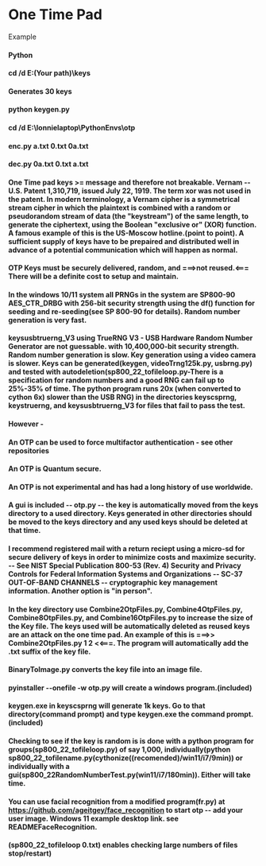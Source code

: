 One Time Pad
============
Example
#### Python
#### cd /d E:\(Your path)\keys 
#### Generates 30 keys
#### python keygen.py
#### cd /d E:\lonnielaptop\PythonEnvs\otp
#### enc.py a.txt 0.txt 0a.txt
#### dec.py 0a.txt 0.txt a.txt
#### One Time pad keys >= message and therefore not breakable.   Vernam -- U.S. Patent 1,310,719, issued July 22, 1919.  The term xor was not used in the patent.  In modern terminology, a Vernam cipher is a symmetrical stream cipher in which the plaintext is combined with a random or pseudorandom stream of data (the "keystream") of the same length, to generate the ciphertext, using the Boolean "exclusive or" (XOR) function.  A famous example of this is the US-Moscow hotline.(point to point).  A sufficient supply of keys have to be prepaired and distributed well in advance of a potential communication which will happen as normal.  
#### OTP Keys must be securely delivered, random, and ===>not reused.<===   There will be a definite cost to setup and maintain.  
#### In the windows 10/11 system all PRNGs in the system are SP800-90 AES_CTR_DRBG with 256-bit security strength using the df() function for seeding and re-seeding(see SP 800-90 for details). Random number generation is very fast.
#### keysusbtruerng_V3 using TrueRNG V3 - USB Hardware Random Number Generator are not guessable.  with 10,400,000-bit security strength.  Random number generation is slow. Key generation using a video camera is slower. Keys can be generated(keygen, videoTrng125k.py, usbrng.py) and tested with autodeletion(sp800_22_tofileloop.py-There is a specification for random numbers and a good RNG can fail up to 25%-35% of time. The python program runs 20x (when converted to cython 6x) slower than the USB RNG) in the directories keyscsprng, keystruerng, and keysusbtruerng_V3 for files that fail to pass the test.
#### However -
#### An OTP can be used to force multifactor authentication - see other repositories
#### An OTP is Quantum secure.
#### An OTP is not experimental and has had a long history of use worldwide.
#### A gui is included -- otp.py -- the key is automatically moved from the keys directory to a used directory.  Keys generated in other directories should be moved to the keys directory and any used keys should be deleted at that time.
#### I recommend registered mail with a return reciept using a micro-sd for secure delivery of keys in order to minimize costs and maximize security. -- See NIST Special Publication 800-53 (Rev. 4) Security and Privacy Controls for Federal Information Systems and Organizations -- SC-37 OUT-OF-BAND CHANNELS -- cryptographic key management information.  Another option is "in person".
####  In the key directory use Combine2OtpFiles.py, Combine4OtpFiles.py, Combine8OtpFiles.py, and Combine16OtpFiles.py to increase the size of the Key file.  The keys used will be automatically deleted as reused keys are an attack on the one time pad.  An example of this is ===>> Combine2OtpFiles.py 1 2 <<===.  The program will automatically add the .txt suffix of the key file. 
#### BinaryToImage.py converts the key file into an image file.  
#### pyinstaller --onefile -w otp.py will create a windows program.(included)
#### keygen.exe in keyscsprng will generate 1k keys.  Go to that directory(command prompt) and type keygen.exe the command prompt.(included)
#### Checking to see if the key is random is is done with a python program for groups(sp800_22_tofileloop.py) of say 1,000, individually(python sp800_22_tofilename.py(cythonize((recomended)/win11/i7/9min)) or individually with a gui(sp800_22RandomNumberTest.py(win11/i7/180min)).  Either will take time.
#### You can use facial recognition from a modified program(fr.py) at https://github.com/ageitgey/face_recognition to start otp -- add your user image. Windows 11 example desktop link. see READMEFaceRecognition.
#### (sp800_22_tofileloop 0.txt) enables checking large numbers of files stop/restart)





